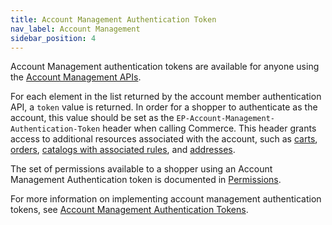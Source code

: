```yaml
---
title: Account Management Authentication Token
nav_label: Account Management
sidebar_position: 4
---
```


Account Management authentication tokens are available for anyone using the [Account Management APIs](/docs/api/accounts/post-v-2-accounts).

For each element in the list returned by the account member authentication API, a `token` value is returned. In order for a shopper to authenticate as the account, this value should be set as the `EP-Account-Management-Authentication-Token` header when calling Commerce. This header grants access to additional resources associated with the account, such as [carts](/docs/carts-orders/account-cart-associations), [orders](/docs/carts-orders/orders/orders-api/get-all-orders#parameters), [catalogs with associated rules](/docs/api/pxm/catalog/rules), and [addresses](/docs/api/addresses/addresses-introduction).

The set of permissions available to a shopper using an Account Management Authentication token is documented in [Permissions](/docs/authentication/Tokens/permissions#implicit-account-management-authentication-token).

For more information on implementing account management authentication tokens, see [Account Management Authentication Tokens](/docs/api/accounts/post-v-2-account-members-tokens).
